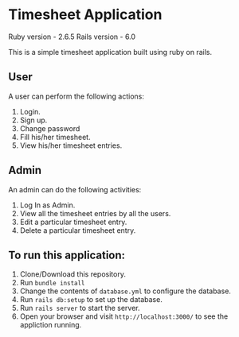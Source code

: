 # Timesheet Application

Ruby version - 2.6.5
Rails version - 6.0

This is a simple timesheet application built using ruby on rails.

## User
A user can perform the following actions:
1. Login.
2. Sign up.
3. Change password
4. Fill his/her timesheet.
5. View his/her timesheet entries.

## Admin
An admin can do the following activities:
1. Log In as Admin.
2. View all the timesheet entries by all the users.
3. Edit a particular timesheet entry.
4. Delete a particular timesheet entry.

## To run this application:
1. Clone/Download this repository.
2. Run `bundle install`
3. Change the contents of `database.yml` to configure the database.
4. Run `rails db:setup` to set up the database.
5. Run `rails server` to start the server.
6. Open your browser and visit `http://localhost:3000/` to see the appliction running.
